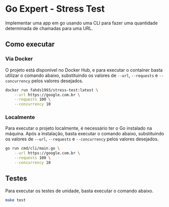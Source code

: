 # Go Expert - Stress Test

Implementar uma app em go usando uma CLI para fazer uma quantidade determinada de chamadas para uma URL.

## Como executar

### Via Docker

O projeto está disponível no Docker Hub, e para executar o container basta utilizar o comando abaixo, substituindo os valores de `--url`, `--requests` e `--concurrency` pelos valores desejados.

```sh
docker run fahds1993/stress-test:latest \
    --url https://google.com.br \
    --requests 100 \
    --concurrency 10
```

### Localmente

Para executar o projeto localmente, é necessário ter o Go instalado na máquina. Após a instalação, basta executar o comando abaixo, substituindo os valores de `--url`, `--requests` e `--concurrency` pelos valores desejados.

```sh
go run cmd/cli/main.go \
    --url https://google.com.br \
    --requests 100 \
    --concurrency 10
```

## Testes

Para executar os testes de unidade, basta executar o comando abaixo.

```sh
make test
```
